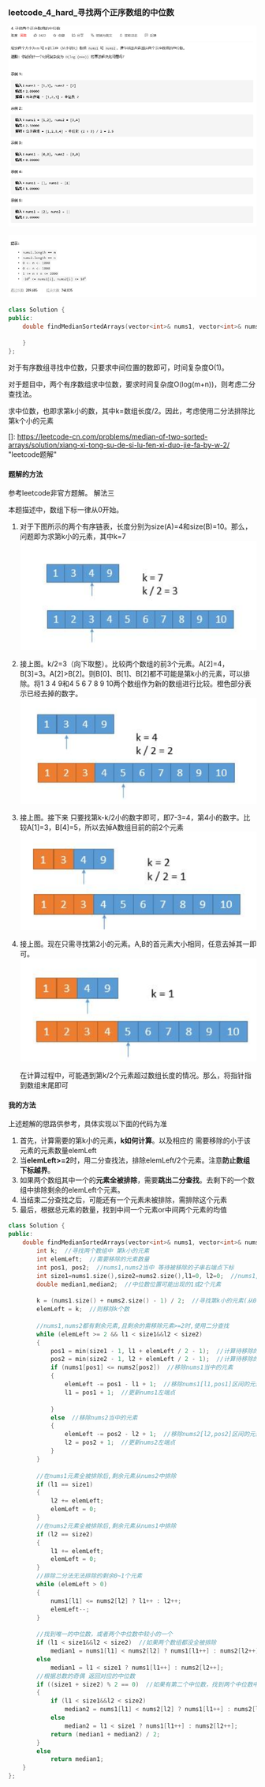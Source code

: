 ### leetcode_4_hard_寻找两个正序数组的中位数

![image-20201118095851879](leetcode_4_hard_寻找两个正序数组的中位数.assets/image-20201118095851879.png)

![image-20201118095906027](leetcode_4_hard_寻找两个正序数组的中位数.assets/image-20201118095906027.png)

```c++
class Solution {
public:
    double findMedianSortedArrays(vector<int>& nums1, vector<int>& nums2) {

    }
};
```

对于有序数组寻找中位数，只要求中间位置的数即可，时间复杂度O(1)。

对于题目中，两个有序数组求中位数，要求时间复杂度O(log(m+n))，则考虑二分查找法。

求中位数，也即求第k小的数，其中k=数组长度/2。因此，考虑使用二分法排除比第k个小的元素

[]: https://leetcode-cn.com/problems/median-of-two-sorted-arrays/solution/xiang-xi-tong-su-de-si-lu-fen-xi-duo-jie-fa-by-w-2/	"leetcode题解"

#### 题解的方法

参考leetcode非官方题解。 解法三

本题描述中，数组下标一律从0开始。

1. 对于下图所示的两个有序链表，长度分别为size(A)=4和size(B)=10。那么，问题即为求第k小的元素，其中k=7![img](leetcode_4_hard_寻找两个正序数组的中位数.assets/}7K(AZ7D)7UIC4C$[PXLTK7.png)

2. 接上图。k/2=3（向下取整）。比较两个数组的前3个元素。A[2]=4，B[3]=3。A[2]>B[2]。则B[0]、B[1]、B[2]都不可能是第k小的元素，可以排除。将1 3 4 9和4 5 6 7 8 9 10两个数组作为新的数组进行比较。橙色部分表示已经去掉的数字。![image-20201118105419858](leetcode_4_hard_寻找两个正序数组的中位数.assets/image-20201118105419858.png)

3. 接上图。接下来 只要找第k-k/2小的数字即可，即7-3=4，第4小的数字。比较A[1]=3，B[4]=5，所以去掉A数组目前的前2个元素![image-20201118105632577](leetcode_4_hard_寻找两个正序数组的中位数.assets/image-20201118105632577.png)

4. 接上图。现在只需寻找第2小的元素。A,B的首元素大小相同，任意去掉其一即可。![image-20201118105910594](leetcode_4_hard_寻找两个正序数组的中位数.assets/image-20201118105910594.png)

   在计算过程中，可能遇到第k/2个元素超过数组长度的情况。那么，将指针指到数组末尾即可

#### 我的方法

上述题解的思路供参考，具体实现以下面的代码为准

1. 首先，计算需要的第k小的元素，**k如何计算**。以及相应的 需要移除的小于该元素的元素数量elemLeft
2. 当**elemLeft>=2**时，用二分查找法，排除elemLeft/2个元素。注意**防止数组下标越界**。
3. 如果两个数组其中一个的**元素全被排除**，需要**跳出二分查找**。去剩下的一个数组中排除剩余的elemLeft个元素。
4. 当结束二分查找之后，可能还有一个元素未被排除，需排除这个元素
5. 最后，根据总元素的数量，找到中间一个元素or中间两个元素的均值

```c++
class Solution {
public:
	double findMedianSortedArrays(vector<int>& nums1, vector<int>& nums2) {
		int k;  //寻找两个数组中 第k小的元素
		int elemLeft;  //需要移除的元素数量
		int pos1, pos2;  //nums1,nums2当中 等待被移除的子串右端点下标
		int size1=nums1.size(),size2=nums2.size(),l1=0, l2=0;  //nums1,nums2数组中，左端点的起始位置
		double median1,median2;  //中位数位置可能出现的1或2个元素

		k = (nums1.size() + nums2.size() - 1) / 2;  //寻找第k小的元素(从0开始数)  例如：size1=1,size2=3时，第1个元素；size1=2,size2=3时，第2个元素
		elemLeft = k;  //则移除k个数

		//nums1,nums2都有剩余元素,且剩余的需移除元素>=2时,使用二分查找
		while (elemLeft >= 2 && l1 < size1&&l2 < size2)
		{
			pos1 = min(size1 - 1, l1 + elemLeft / 2 - 1);  //计算待移除的数组右边界，且保证不能越界
			pos2 = min(size2 - 1, l2 + elemLeft / 2 - 1);  //计算待移除的数组右边界，且保证不能越界
			if (nums1[pos1] <= nums2[pos2])  //移除nums1当中的元素
			{
				elemLeft -= pos1 - l1 + 1;  //移除nums1[l1,pos1]区间的元素
				l1 = pos1 + 1;  //更新nums1左端点

			}
			else  //移除nums2当中的元素
			{
				elemLeft -= pos2 - l2 + 1;  //移除nums2[l2,pos2]区间的元素
				l2 = pos2 + 1;  //更新nums2左端点
			}
		}

		//在nums1元素全被排除后,剩余元素从nums2中排除
		if (l1 == size1)
		{
			l2 += elemLeft;
			elemLeft = 0;
		}
		//在nums2元素全被排除后,剩余元素从nums1中排除
		if (l2 == size2)
		{
			l1 += elemLeft;
			elemLeft = 0;
		}
		//排除二分法无法排除的剩余0~1个元素
		while (elemLeft > 0)
		{
			nums1[l1] <= nums2[l2] ? l1++ : l2++;
			elemLeft--;
		}

		//找到唯一的中位数，或者两个中位数中较小的一个
		if (l1 < size1&&l2 < size2)  //如果两个数组都没全被排除
			median1 = nums1[l1] < nums2[l2] ? nums1[l1++] : nums2[l2++];
		else
			median1 = l1 < size1 ? nums1[l1++] : nums2[l2++];
		//根据总数的奇偶 返回对应的中位数
		if ((size1 + size2) % 2 == 0)  //如果有第二个中位数，找到两个中位数中较大的一个
		{
			if (l1 < size1&&l2 < size2)
				median2 = nums1[l1] < nums2[l2] ? nums1[l1++] : nums2[l2++];
			else
				median2 = l1 < size1 ? nums1[l1++] : nums2[l2++];
			return (median1 + median2) / 2;
		}
		else
			return median1;
	}
};
```

